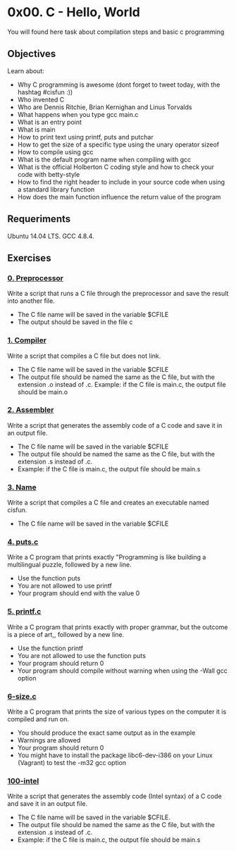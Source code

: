 # 0x00. C - Hello, World
You will found here task about compilation steps and basic c programming

## Objectives

Learn about:
* Why C programming is awesome (dont forget to tweet today, with the hashtag #cisfun :))
* Who invented C
* Who are Dennis Ritchie, Brian Kernighan and Linus Torvalds
* What happens when you type gcc main.c
* What is an entry point
* What is main
* How to print text using printf, puts and putchar
* How to get the size of a specific type using the unary operator sizeof
* How to compile using gcc
* What is the default program name when compiling with gcc
* What is the official Holberton C coding style and how to check your code with betty-style
* How to find the right header to include in your source code when using a standard library function
* How does the main function influence the return value of the program

## Requeriments

Ubuntu 14.04 LTS.
GCC 4.8.4.

## Exercises

### [0. Preprocessor](https://github.com/dfbq91/holbertonschool-low_level_programming/blob/master/0x00-hello_world/0-preprocessor)
Write a script that runs a C file through the preprocessor and save the result into another file.

* The C file name will be saved in the variable $CFILE
* The output should be saved in the file c

### [1. Compiler](https://github.com/dfbq91/holbertonschool-low_level_programming/blob/master/0x00-hello_world/1-compiler)
Write a script that compiles a C file but does not link.

* The C file name will be saved in the variable $CFILE
* The output file should be named the same as the C file, but with the extension .o instead of .c.
Example: if the C file is main.c, the output file should be main.o

### [2. Assembler](https://github.com/dfbq91/holbertonschool-low_level_programming/blob/master/0x00-hello_world/2-assembler)
Write a script that generates the assembly code of a C code and save it in an output file.

* The C file name will be saved in the variable $CFILE
* The output file should be named the same as the C file, but with the extension .s instead of .c.
* Example: if the C file is main.c, the output file should be main.s

### [3. Name](https://github.com/dfbq91/holbertonschool-low_level_programming/blob/master/0x00-hello_world/3-name)
Write a script that compiles a C file and creates an executable named cisfun.

* The C file name will be saved in the variable $CFILE

### [4. puts.c](https://github.com/dfbq91/holbertonschool-low_level_programming/blob/master/0x00-hello_world/4-puts.c)
Write a C program that prints exactly "Programming is like building a multilingual puzzle, followed by a new line.

* Use the function puts
* You are not allowed to use printf
* Your program should end with the value 0

### [5. printf.c](https://github.com/dfbq91/holbertonschool-low_level_programming/blob/master/0x00-hello_world/5-printf.c)
Write a C program that prints exactly with proper grammar, but the outcome is a piece of art,, followed by a new line.

* Use the function printf
* You are not allowed to use the function puts
* Your program should return 0
* Your program should compile without warning when using the -Wall gcc option

### [6-size.c](https://github.com/dfbq91/holbertonschool-low_level_programming/blob/master/0x00-hello_world/6-size.c)
Write a C program that prints the size of various types on the computer it is compiled and run on.

* You should produce the exact same output as in the example
* Warnings are allowed
* Your program should return 0
* You might have to install the package libc6-dev-i386 on your Linux (Vagrant) to test the -m32 gcc option

### [100-intel](https://github.com/dfbq91/holbertonschool-low_level_programming/blob/master/0x00-hello_world/100-intel)
Write a script that generates the assembly code (Intel syntax) of a C code and save it in an output file.

* The C file name will be saved in the variable $CFILE.
* The output file should be named the same as the C file, but with the extension .s instead of .c.
* Example: if the C file is main.c, the output file should be main.s